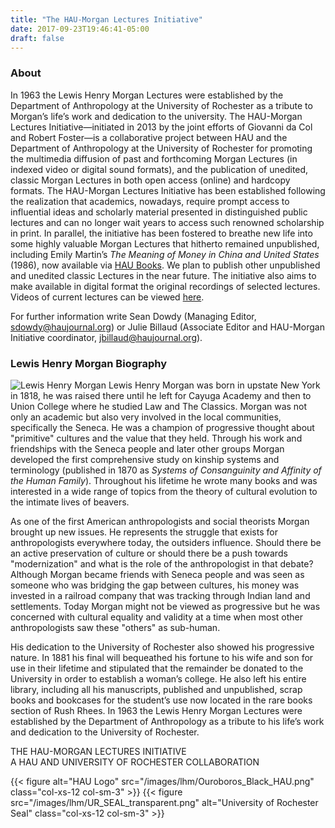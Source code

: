 ```yaml
---
title: "The HAU-Morgan Lectures Initiative"
date: 2017-09-23T19:46:41-05:00
draft: false
---
```


### About

In 1963 the Lewis Henry Morgan Lectures were established by the Department of
Anthropology at the University of Rochester as a tribute to Morgan’s life’s work
and dedication to the university. The HAU-Morgan Lectures Initiative—initiated
in 2013 by the joint efforts of Giovanni da Col and Robert Foster—is a
collaborative project between HAU and the Department of Anthropology at the
University of Rochester for promoting the multimedia diffusion of past and
forthcoming Morgan Lectures (in indexed video or digital sound formats), and the
publication of unedited, classic Morgan Lectures in both open access (online)
and hardcopy formats. The HAU-Morgan Lectures Initiative has been established
following the realization that academics, nowadays, require prompt access to
influential ideas and scholarly material presented in distinguished public
lectures and can no longer wait years to access such renowned scholarship in
print. In parallel, the initiative has been fostered to breathe new life into
some highly valuable Morgan Lectures that hitherto remained unpublished,
including Emily Martin’s *The Meaning of Money in China and United States*
(1986), now available via [HAU
Books](https://haubooks.org/the-meaning-of-money-in-china/ "HAU Books Martin LHM
Lecture"). We plan to publish other unpublished and unedited classic Lectures in
the near future. The initiative also aims to make available in digital format
the original recordings of selected lectures. Videos of current lectures can be
viewed [here](/haunet/morganvideos/ "Watch the Morgan Lectures"). 

For further information write Sean Dowdy (Managing Editor,
<sdowdy@haujournal.org>) or Julie Billaud (Associate Editor and HAU-Morgan
Initiative coordinator, <jbillaud@haujournal.org>).

### Lewis Henry Morgan Biography

![Lewis Henry Morgan](/images/lhm/LHM_withMargin.png) Lewis Henry Morgan was
born in upstate New York in 1818, he was raised there until he left for Cayuga
Academy and then to Union College where he studied Law and The Classics. Morgan
was not only an academic but also very involved in the local communities,
specifically the Seneca. He was a champion of progressive thought about
"primitive" cultures and the value that they held. Through his work and
friendships with the Seneca people and later other groups Morgan developed the
first comprehensive study on kinship systems and terminology (published in 1870
as *Systems of Consanguinity and Affinity of the Human Family*). Throughout his
lifetime he wrote many books and was interested in a wide range of topics from
the theory of cultural evolution to the intimate lives of beavers.

As one of the first American anthropologists and social theorists Morgan brought
up new issues. He represents the struggle that exists for anthropologists
everywhere today, the outsiders influence. Should there be an active
preservation of culture or should there be a push towards "modernization" and
what is the role of the anthropologist in that debate? Although Morgan became
friends with Seneca people and was seen as someone who was bridging the gap
between cultures, his money was invested in a railroad company that was tracking
through Indian land and settlements. Today Morgan might not be viewed as
progressive but he was concerned with cultural equality and validity at a time
when most other anthropologists saw these "others" as sub-human.

His dedication to the University of Rochester also showed his progressive
nature. In 1881 his final will bequeathed his fortune to his wife and son for
use in their lifetime and stipulated that the remainder be donated to the
University in order to establish a woman’s college. He also left his entire
library, including all his manuscripts, published and unpublished, scrap books
and bookcases for the student’s use now located in the rare books section of
Rush Rhees. In 1963 the Lewis Henry Morgan Lectures were established by the
Department of Anthropology as a tribute to his life’s work and dedication to the
University of Rochester.

THE HAU-MORGAN LECTURES INITIATIVE\
A HAU AND UNIVERSITY OF ROCHESTER COLLABORATION

<div class="row middle-xs center-xs">

{{< figure alt="HAU Logo" src="/images/lhm/Ouroboros_Black_HAU.png" class="col-xs-12 col-sm-3" >}}
{{< figure src="/images/lhm/UR_SEAL_transparent.png" alt="University of Rochester Seal" class="col-xs-12 col-sm-3" >}}

</div>
